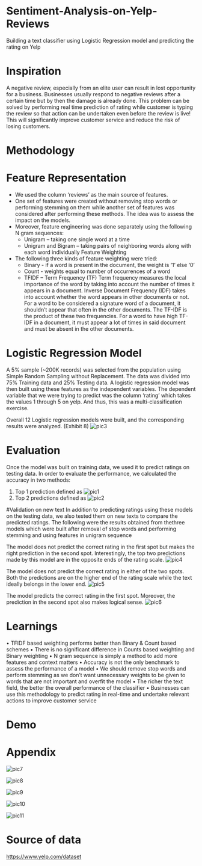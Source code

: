 # Sentiment-Analysis-on-Yelp-Reviews
Building a text classifier using Logistic Regression model and predicting the rating on Yelp

# Inspiration
A negative review, especially from an elite user can result in lost opportunity for a business. Businesses usually respond to negative reviews after a certain time but by then the damage is already done. This problem can be solved by performing real time prediction of rating while customer is typing the review so that action can be undertaken even before the review is live! This will significantly improve customer service and reduce the risk of losing customers.

# Methodology
# Feature Representation
* We used the column ‘reviews’ as the main source of features.
* One set of features were created without removing stop words or performing stemming
on them while another set of features was considered after performing these methods.
The idea was to assess the impact on the models.
* Moreover, feature engineering was done separately using the following N gram
sequences:
  * Unigram – taking one single word at a time
  * Unigram and Bigram – taking pairs of neighboring words along with each word individually Feature Weighting
* The following three kinds of feature weighting were tried:
  * Binary - if a word is present in the document, the weight is ‘1’ else ‘0’
  * Count - weights equal to number of occurrences of a word
  * TFIDF – Term Frequency (TF) Term frequency measures the local importance of the word by taking into account the number of times it appears in a document. Inverse Document Frequency (IDF) takes into account whether the word appears in other documents or not. For a word to be considered a signature word of a document, it shouldn’t appear that often in the other documents. The TF-IDF is the product of these two frequencies. For a word to have high TF-IDF in a document, it must appear a lot of times in said document and must be absent in the other documents.

# Logistic Regression Model
A 5% sample (~200K records) was selected from the population using Simple Random Sampling without Replacement. The data was divided into 75% Training data and 25% Testing data. A logistic regression model was then built using these features as the independent variables. The dependent variable that we were trying to predict was the column ‘rating’ which takes the values 1 through 5 on yelp. And thus, this was a multi-classification exercise.

Overall 12 Logistic regression models were built, and the corresponding results were analyzed. (Exhibit 8)
![pic3](https://github.com/Sonull/Sentiment-Analysis-on-Yelp-Reviews/blob/master/Pictures/pic3.png)


# Evaluation
Once the model was built on training data, we used it to predict ratings on testing data. In order to evaluate the performance, we calculated the accuracy in two methods:
1. Top 1 prediction defined as
![pic1](https://github.com/Sonull/Sentiment-Analysis-on-Yelp-Reviews/blob/master/Pictures/pic1.png)
2. Top 2 predictions defined as
![pic2](https://github.com/Sonull/Sentiment-Analysis-on-Yelp-Reviews/blob/master/Pictures/pic2.png)

#Validation on new text
In addition to predicting ratings using these models on the testing data, we also tested them on new texts to compare the predicted ratings. The following were the results obtained from thethree models which were built after removal of stop words and performing stemming and using features in unigram sequence

The model does not predict the correct rating in the first spot but makes the right prediction in the second spot. Interestingly, the top two predictions made by this model are in the opposite ends of the rating scale.
![pic4](https://github.com/Sonull/Sentiment-Analysis-on-Yelp-Reviews/blob/master/Pictures/pic4.png)

The model does not predict the correct rating in either of the two spots. Both the predictions are on the higher end of the rating scale while the text ideally belongs in the lower end.
![pic5](https://github.com/Sonull/Sentiment-Analysis-on-Yelp-Reviews/blob/master/Pictures/pic5.png)

The model predicts the correct rating in the first spot. Moreover, the prediction in the second spot also makes logical sense. 
![pic6](https://github.com/Sonull/Sentiment-Analysis-on-Yelp-Reviews/blob/master/Pictures/pic6.png)

# Learnings
•	TFIDF based weighting performs better than Binary & Count based schemes
•	There is no significant difference in Counts based weighting and Binary weighting
•	 N gram sequence is simply a method to add more features and context matters
•	Accuracy is not the only benchmark to assess the performance of a model
•	We should remove stop words and perform stemming as we don’t want unnecessary weights to be given to words that are not important and overfit the model
•	The richer the text field, the better the overall performance of the classifier
•	Businesses can use this methodology to predict rating in real-time and undertake relevant actions to improve customer service

# Demo

# Appendix
![pic7](https://github.com/Sonull/Sentiment-Analysis-on-Yelp-Reviews/blob/master/Pictures/pic7.png)

![pic8](https://github.com/Sonull/Sentiment-Analysis-on-Yelp-Reviews/blob/master/Pictures/pic8.png)

![pic9](https://github.com/Sonull/Sentiment-Analysis-on-Yelp-Reviews/blob/master/Pictures/pic9.png)

![pic10](https://github.com/Sonull/Sentiment-Analysis-on-Yelp-Reviews/blob/master/Pictures/pic10.png)

![pic11](https://github.com/Sonull/Sentiment-Analysis-on-Yelp-Reviews/blob/master/Pictures/pic11.png)

# Source of data
https://www.yelp.com/dataset
